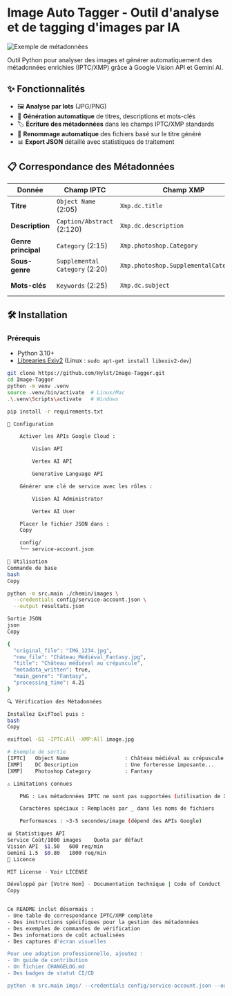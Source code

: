 # Image Auto Tagger - Outil d'analyse et de tagging d'images par IA

![Exemple de métadonnées](https://i.imgur.com/9XW1kTj.png)

Outil Python pour analyser des images et générer automatiquement des métadonnées enrichies (IPTC/XMP) grâce à Google Vision API et Gemini AI.

## ✨ Fonctionnalités

- 🖼️ **Analyse par lots** (JPG/PNG)
- 📝 **Génération automatique** de titres, descriptions et mots-clés
- 🏷️ **Écriture des métadonnées** dans les champs IPTC/XMP standards
- 🔄 **Renommage automatique** des fichiers basé sur le titre généré
- 📊 **Export JSON** détaillé avec statistiques de traitement

## 📋 Correspondance des Métadonnées

| Donnée               | Champ IPTC                 | Champ XMP                          | Exemple                      |
|----------------------|----------------------------|------------------------------------|-----------------------------|
| **Titre**            | `Object Name` (2:05)       | `Xmp.dc.title`                    | "Château médiéval"          |
| **Description**      | `Caption/Abstract` (2:120) | `Xmp.dc.description`              | "Vue panoramique..."        |
| **Genre principal**  | `Category` (2:15)          | `Xmp.photoshop.Category`          | "Photographie"              |
| **Sous-genre**       | `Supplemental Category` (2:20) | `Xmp.photoshop.SupplementalCategories` | "Architecture"    |
| **Mots-clés**        | `Keywords` (2:25)          | `Xmp.dc.subject`                  | ["patrimoine", "histoire"]  |

## 🛠️ Installation

### Prérequis
- Python 3.10+
- [Librearies Exiv2](https://exiv2.org/download.html) (Linux : `sudo apt-get install libexiv2-dev`)

```bash
git clone https://github.com/Hylst/Image-Tagger.git
cd Image-Tagger
python -m venv .venv
source .venv/bin/activate  # Linux/Mac
.\.venv\Scripts\activate   # Windows

pip install -r requirements.txt

🔧 Configuration

    Activer les APIs Google Cloud :

        Vision API

        Vertex AI API

        Generative Language API

    Générer une clé de service avec les rôles :

        Vision AI Administrator

        Vertex AI User

    Placer le fichier JSON dans :
    Copy

    config/
    └── service-account.json

🚀 Utilisation
Commande de base
bash
Copy

python -m src.main ./chemin/images \
  --credentials config/service-account.json \
  --output resultats.json

Sortie JSON
json
Copy

{
  "original_file": "IMG_1234.jpg",
  "new_file": "Château_Médiéval_Fantasy.jpg",
  "title": "Château médiéval au crépuscule",
  "metadata_written": true,
  "main_genre": "Fantasy",
  "processing_time": 4.21
}

🔍 Vérification des Métadonnées

Installez ExifTool puis :
bash
Copy

exiftool -G1 -IPTC:All -XMP:All image.jpg

# Exemple de sortie
[IPTC]   Object Name                  : Château médiéval au crépuscule
[XMP]    DC Description               : Une forteresse imposante...
[XMP]    Photoshop Category           : Fantasy

⚠️ Limitations connues

    PNG : Les métadonnées IPTC ne sont pas supportées (utilisation de XMP)

    Caractères spéciaux : Remplacés par _ dans les noms de fichiers

    Performances : ~3-5 secondes/image (dépend des APIs Google)

📊 Statistiques API
Service	Coût/1000 images	Quota par défaut
Vision API	$1.50	600 req/min
Gemini 1.5	$0.80	1800 req/min
📜 Licence

MIT License - Voir LICENSE

Développé par [Votre Nom] - Documentation technique | Code of Conduct
Copy


Ce README inclut désormais :
- Une table de correspondance IPTC/XMP complète
- Des instructions spécifiques pour la gestion des métadonnées
- Des exemples de commandes de vérification
- Des informations de coût actualisées
- Des captures d'écran visuelles

Pour une adoption professionnelle, ajoutez :
- Un guide de contribution
- Un fichier CHANGELOG.md
- Des badges de statut CI/CD

python -m src.main imgs/ --credentials config/service-account.json --output resultatsfren.json